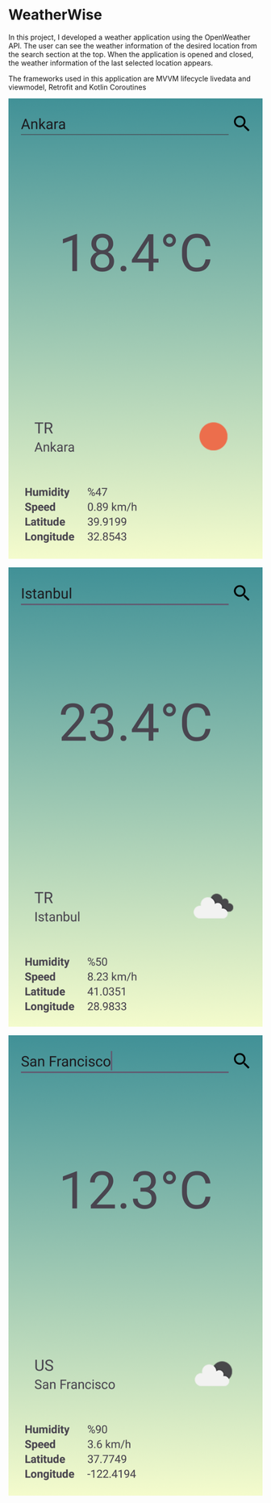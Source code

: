 # WeatherWise
In this project, I developed a weather application using the OpenWeather API. The user can see the weather information of the desired location from the search section at the top.
When the application is opened and closed, the weather information of the last selected location appears.

The frameworks used in this application are MVVM lifecycle livedata and viewmodel, Retrofit and Kotlin Coroutines

![application interface images](https://raw.githubusercontent.com/VeyselUstuntas/WeatherWise/main/images/ww1.png?raw=true)



![application interface images](https://raw.githubusercontent.com/VeyselUstuntas/WeatherWise/main/images/ww2.png?raw=true)



![application interface images](https://raw.githubusercontent.com/VeyselUstuntas/WeatherWise/main/images/ww3.png?raw=true)


 
